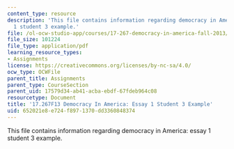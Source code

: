 ```yaml
---
content_type: resource
description: 'This file contains information regarding democracy in America: essay
  1 student 3 example.'
file: /ol-ocw-studio-app/courses/17-267-democracy-in-america-fall-2013/652021e8e724f8971370dd3360848374_MIT17_267F13_Stu3Essay1.pdf
file_size: 101224
file_type: application/pdf
learning_resource_types:
- Assignments
license: https://creativecommons.org/licenses/by-nc-sa/4.0/
ocw_type: OCWFile
parent_title: Assignments
parent_type: CourseSection
parent_uid: 17579d34-ab41-acba-ebdf-67fdeb964c08
resourcetype: Document
title: '17.267F13 Democracy In America: Essay 1 Student 3 Example'
uid: 652021e8-e724-f897-1370-dd3360848374
---
```

This file contains information regarding democracy in America: essay 1 student 3 example.
